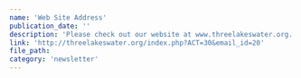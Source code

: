 ```yaml
---
name: 'Web Site Address'
publication_date: ''
description: 'Please check out our website at www.threelakeswater.org...'
link: 'http://threelakeswater.org/index.php?ACT=30&email_id=20'
file_path:
category: 'newsletter'
---
```

